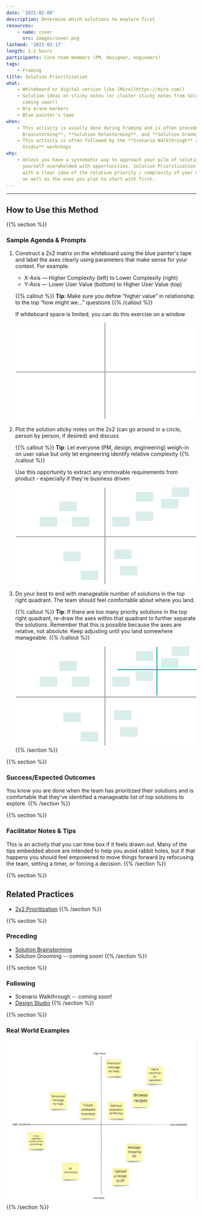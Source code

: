 ```yaml
---
date: '2021-02-09'
description: Determine which solutions to explore first
resources:
    - name: cover
      src: images/cover.png
lastmod: '2021-03-17'
length: 1-2 hours
participants: Core team members (PM, designer, engineers)
tags:
    - Framing
title: Solution Prioritization
what:
    - Whiteboard or digital version like [Miro](https://miro.com/)
    - Solution ideas on sticky notes (or cluster sticky notes from Solution Grooming --
      coming soon!)
    - Dry erase markers
    - Blue painter's tape
when:
    - This activity is usually done during Framing and is often preceded by the **Solution
      Brainstorming**, **Solution Rolestorming**, and **Solution Grooming** workshops
    - This activity is often followed by the **Scenario Walkthrough** and/or **Design
      Studio** workshops
why:
    - Unless you have a systematic way to approach your pile of solutions, you may find
      yourself overwhelmed with opportunities. Solution Prioritization lets you walk away
      with a clear idea of the relative priority / complexity of your many groomed ideas
      as well as the ones you plan to start with first.
---
```


---

## How to Use this Method

{{% section %}}

### Sample Agenda & Prompts

1. Construct a 2x2 matrix on the whiteboard using the blue painter's tape and label the axes clearly using parameters that make sense for your context. For example:

    - X-Axis — Higher Complexity (left) to Lower Complexity (right)
    - Y-Axis — Lower User Value (bottom) to Higher User Value (top)

    {{% callout %}}
    **Tip**: Make sure you define “higher value” in relationship to the top “how might we...” questions
    {{% /callout %}}

    If whiteboard space is limited, you can do this exercise on a window

    ![Empty 2x2 quadrant](images/step-1.png)

1. Plot the solution sticky notes on the 2x2 (can go around in a circle, person by person, if desired) and discuss

    {{% callout %}}
    **Tip**: Let everyone (PM, design, engineering) weigh-in on user value but only let engineering identify relative complexity
    {{% /callout %}}

    Use this opportunity to extract any immovable requirements from product - especially if they're business driven

    ![Filled 2x2 quadrant](images/step-2.png)

1. Do your best to end with manageable number of solutions in the top right quadrant. The team should feel comfortable about where you land.

    {{% callout %}}
    **Tip**: If there are too many priority solutions in the top right quadrant, re-draw the axes within that quadrant to further separate the solutions. Remember that this is possible because the axes are relative, not absolute. Keep adjusting until you land somewhere manageable.
    {{% /callout %}}

    ![Nested 2x2 quadrant](images/step-3.png)
    {{% /section %}}

{{% section %}}

### Success/Expected Outcomes

You know you are done when the team has prioritized their solutions and is comfortable that they've identified a manageable list of top solutions to explore.
{{% /section %}}

{{% section %}}

### Facilitator Notes & Tips

This is an activity that you can time box if it feels drawn out. Many of the tips embedded above are intended to help you avoid rabbit holes, but if that happens you should feel empowered to move things forward by refocusing the team, setting a timer, or forcing a decision.
{{% /section %}}

{{% section %}}

## Related Practices

-   [2x2 Prioritization](/practices/2x2)
    {{% /section %}}

{{% section %}}

### Preceding

-   [Solution Brainstorming](/practices/solution-brainstorming)
-   Solution Grooming -- coming soon!
    {{% /section %}}

{{% section %}}

### Following

-   Scenario Walkthrough -- coming soon!
-   [Design Studio](/practices/design-studio)
    {{% /section %}}

{{% section %}}

### Real World Examples

![Digital two by two with prioritized solutions](images/example-6.jpg)
{{% /section %}}
